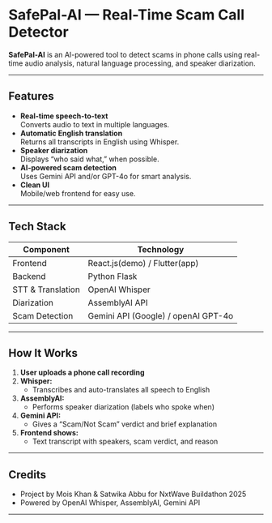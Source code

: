 # SafePal-AI — Real-Time Scam Call Detector

**SafePal-AI** is an AI-powered tool to detect scams in phone calls using real-time audio analysis, natural language processing, and speaker diarization.

---

## Features

- **Real-time speech-to-text**  
  Converts audio to text in multiple languages.
- **Automatic English translation**  
  Returns all transcripts in English using Whisper.
- **Speaker diarization**  
  Displays “who said what,” when possible.
- **AI-powered scam detection**  
  Uses Gemini API and/or GPT-4o for smart analysis.
- **Clean UI**  
  Mobile/web frontend for easy use.

---

## Tech Stack

| Component         | Technology                  |
|-------------------|----------------------------|
| Frontend          | React.js(demo) / Flutter(app)         |
| Backend           | Python Flask               |
| STT & Translation | OpenAI Whisper             |
| Diarization       | AssemblyAI API             |
| Scam Detection    | Gemini API (Google) / openAI GPT-4o       |

---

## How It Works

1. **User uploads a phone call recording**  
2. **Whisper:**  
   - Transcribes and auto-translates all speech to English  
3. **AssemblyAI:**  
   - Performs speaker diarization (labels who spoke when)
4. **Gemini API:**  
   - Gives a “Scam/Not Scam” verdict and brief explanation
5. **Frontend shows:**  
   - Text transcript with speakers, scam verdict, and reason

---


## Credits

- Project by Mois Khan & Satwika Abbu for NxtWave Buildathon 2025  
- Powered by OpenAI Whisper, AssemblyAI, Gemini API

---


